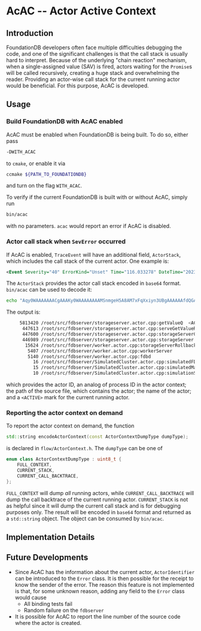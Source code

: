 # AcAC -- Actor Active Context

## Introduction

FoundationDB developers often face multiple difficulties debugging the code, and one of the significant challenges is that the call stack is usually hard to interpret. Because of the underlying "chain reaction" mechanism, when a single-assigned value (SAV) is fired,  actors waiting for the `Promise`s will be called recursively, creating a huge stack and overwhelming the reader. Providing an actor-wise call stack for the current running actor would be beneficial. For this purpose, AcAC is developed.

## Usage

### Build FoundationDB with AcAC enabled

AcAC must be enabled when FoundationDB is being built. To do so, either pass

```bash
-DWITH_ACAC
```

to `cmake`, or enable it via

```bash
ccmake ${PATH_TO_FOUNDATIONDB}
```

and turn on the flag `WITH_ACAC`.

To verify if the current FoundationDB is built with or without AcAC, simply run

```bash
bin/acac
```

with no parameters. `acac` would report an error if AcAC is disabled.

### Actor call stack when `SevError` occurred

If AcAC is enabled, `TraceEvent` will have an additional field, `ActorStack`, which includes the call stack of the current actor. One example is:

```xml
<Event Severity="40" ErrorKind="Unset" Time="116.033278" DateTime="2023-09-19T23:13:34Z" Type="GetValueQ" Machine="[abcd::2:0:1:0]:1" ID="0000000000000000" ThreadID="8270072431916078549" Backtrace="addr2line -e fdbserver.debug -p -C -f -i 0x9030301 0x90994be 0x9099798 0x909672f 0x2eea755 0x59fd212 0x59d6b4f 0x59d69c0 0x5c119cf 0x5b0ac8e 0x5b0abb3 0x5b0b25f 0x5b0a808 0x2f325b3 0x2f2fc6d 0x8c86f1c 0x8c8678a 0x8c86310 0x8c84ec0 0x8c84d7d 0x8c832ba 0x8c82eaa 0x8c81aa2 0x8c8179a 0x8c8170b 0x8c8146a 0x8c8130b 0x8c812bb 0x8c80fcb 0x8c83b70 0x8c83b33 0x8c89032 0x8c80f3e 0x2f320a5 0x2f31470 0x8e85ba6 0x8e857c2 0x8e4e995 0x58ec230 0x7f78976c4555" ActorStack="Aqy0WAAAAAAACgAAAKy0WAAAAAAAAMSnmgeH5A8AM7xFqXxiyn3UBgAAAAAAfdQGAAAAAAAA\x0a33tAouRphQB0jvDCp9xVcNQGAAAAAABw1AYAAAAAAABrOYScWM6NACJ87BsiNawN0gYAAAAA\x0aAA3SBgAAAAAAAKX+hucu6gYAEcSkqfQdtgg9AAAAAAAACD0AAAAAAAAAdzyLHjsZVAAscBZA\x0a7qvuHxUAAAAAAAAfFQAAAAAAAABnQ52wLR0zAEOE5LCoMdQUFAAAAAAAABQUAAAAAAAAAP/4\x0a3UKH9fcATA5GnKrrxhAAAAAAAAAAEAAAAAAAAAAASoNbdz8z2QAcIFTMFOWiDwAAAAAAAAAP\x0aAAAAAAAAAAD65FUMWVrSADkNcqnzJBsKAAAAAAAAAAoAAAAAAAAAAPCjaSWhjVYAoNenV/4G\x0auAAAAAAAAAAA\x0a" LogGroup="default" Roles="CC,CD,CP,RV,SS,TL" />
```

The `ActorStack` provides the actor call stack encoded in `base64` format. `bin/acac`  can be used to decode it:

```bash
echo "Aqy0WAAAAAAACgAAAKy0WAAAAAAAAMSnmgeH5A8AM7xFqXxiyn3UBgAAAAAAfdQGAAAAAAAA\x0a33tAouRphQB0jvDCp9xVcNQGAAAAAABw1AYAAAAAAABrOYScWM6NACJ87BsiNawN0gYAAAAA\x0aAA3SBgAAAAAAAKX+hucu6gYAEcSkqfQdtgg9AAAAAAAACD0AAAAAAAAAdzyLHjsZVAAscBZA\x0a7qvuHxUAAAAAAAAfFQAAAAAAAABnQ52wLR0zAEOE5LCoMdQUFAAAAAAAABQUAAAAAAAAAP/4\x0a3UKH9fcATA5GnKrrxhAAAAAAAAAAEAAAAAAAAAAASoNbdz8z2QAcIFTMFOWiDwAAAAAAAAAP\x0aAAAAAAAAAAD65FUMWVrSADkNcqnzJBsKAAAAAAAAAAoAAAAAAAAAAPCjaSWhjVYAoNenV/4G\x0auAAAAAAAAAAA\x0a" | bin/acac
```

The output is:

```bash
     5813420 /root/src/fdbserver/storageserver.actor.cpp:getValueQ  <ACTIVE>
      447613 /root/src/fdbserver/storageserver.actor.cpp:serveGetValueRequests
      447600 /root/src/fdbserver/storageserver.actor.cpp:storageServerCore
      446989 /root/src/fdbserver/storageserver.actor.cpp:storageServer
       15624 /root/src/fdbserver/worker.actor.cpp:storageServerRollbackRebooter
        5407 /root/src/fdbserver/worker.actor.cpp:workerServer
        5140 /root/src/fdbserver/worker.actor.cpp:fdbd
          16 /root/src/fdbserver/SimulatedCluster.actor.cpp:simulatedFDBDRebooter
          15 /root/src/fdbserver/SimulatedCluster.actor.cpp:simulatedMachine
          10 /root/src/fdbserver/SimulatedCluster.actor.cpp:simulationSetupAndRun
```

which provides the actor ID, an analog of process ID in the actor context; the path of the source file, which contains the actor; the name of the actor; and a `<ACTIVE>` mark for the current running actor.

### Reporting the actor context on demand

To report the actor context on demand, the function

```c++
std::string encodeActorContext(const ActorContextDumpType dumpType);
```

is declared in `flow/ActorContext.h`. The `dumpType` can be one of

```c++ 
enum class ActorContextDumpType : uint8_t {
	FULL_CONTEXT,
	CURRENT_STACK,
	CURRENT_CALL_BACKTRACE,
};
```

`FULL_CONTEXT` will dump *all* running actors, while `CURRENT_CALL_BACKTRACE` will dump the call backtrace of the current running actor. `CURRENT_STACK` is not as helpful since it will dump the current call stack and is for debugging purposes only. The result will be encoded in `base64` format and returned as a `std::string` object. The object can be consumed by `bin/acac`.

## Implementation Details

<TODO>

## Future Developments

* Since AcAC has the information about the current actor, `ActorIdentifier` can be introduced to the `Error` class. It is then possible for the receipt to know the sender of the error.
  The reason this feature is not implemented is that, for some unknown reason, adding any field to the `Error` class would cause
  * All binding tests fail
  * Random failure on the `fdbserver`
* It is possible for AcAC to report the line number of the source code where the actor is created.

